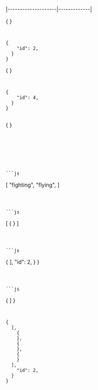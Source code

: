 







|--------------------|-------------|


{
}
```


{
    "id": 2,
  }
}
```



{
}
```


{
    "id": 4,
  }
}
```



```js
```


{
}
```







```js
```


[
  "fighting",
  "flying",
]
```



```js
```


[
  {
  }
]
```



```js
```


{
  ],
    "id": 2,
  }
}
```



```js
```


{
  ]
}
```


{
  ],
    {
    },
    {
    },
    {
    }
  ],
    "id": 2,
  }
}
```
